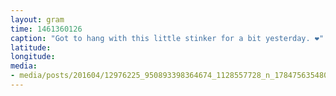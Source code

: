 ```yaml
---
layout: gram
time: 1461360126
caption: "Got to hang with this little stinker for a bit yesterday. ❤️"
latitude: 
longitude: 
media:
- media/posts/201604/12976225_950893398364674_1128557728_n_17847563548074331.jpg
---
```


